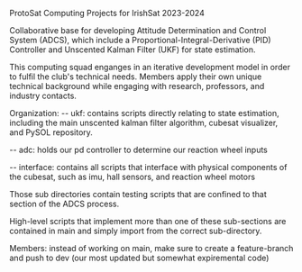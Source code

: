 ProtoSat Computing Projects for IrishSat 2023-2024

Collaborative base for developing Attitude Determination and Control System (ADCS), which include a Proportional-Integral-Derivative (PID) Controller and Unscented Kalman Filter (UKF) for state estimation.

This computing squad enganges in an iterative development model in order to fulfil the club's technical needs. Members apply their own unique technical background while engaging with research, professors, and industry contacts. 

Organization:
-- ukf: contains scripts directly relating to state estimation, including the main unscented kalman filter algorithm, cubesat visualizer, and PySOL repository. 

-- adc: holds our pd controller to determine our reaction wheel inputs

-- interface: contains all scripts that interface with physical components of the cubesat, such as imu, hall sensors, and reaction wheel motors

Those sub directories contain testing scripts that are confined to that section of the ADCS process. 

High-level scripts that implement more than one of these sub-sections are contained in main and simply import from the correct sub-directory. 

Members: instead of working on main, make sure to create a feature-branch and push to dev (our most updated but somewhat expiremental code)